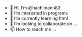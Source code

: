 - 👋 Hi, I’m @hachimann83
- 👀 I’m interested in programs
- 🌱 I’m currently learning html
- 💞️ I’m looking to collaborate on ...
- 📫 How to reach me ...

<!---
hachimann83/hachimann83 is a ✨ special ✨ repository because its `README.md` (this file) appears on your GitHub profile.
You can click the Preview link to take a look at your changes.
--->
